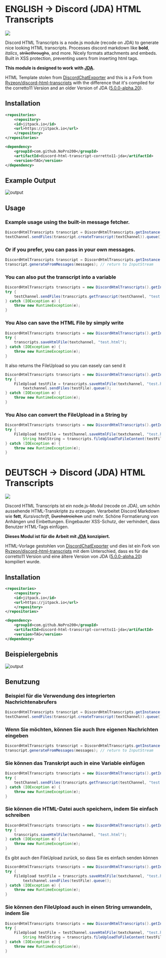# ENGLISH -> Discord (JDA) HTML Transcripts
[![](https://jitpack.io/v/NoPro200/discord-html-transcript-corretto11-jda.svg)](https://jitpack.io/#NoPro200/discord-html-transcript-corretto11-jda)

Discord HTML Transcripts is a node.js module (recode on JDA) to generate nice looking HTML transcripts. Processes discord markdown like **bold**, *italics*, ~~strikethroughs~~, and more. Nicely formats attachments and embeds. Built in XSS protection, preventing users from inserting html tags. 

**This module is designed to work with [JDA](https://github.com/DV8FromTheWorld/JDA).**

HTML Template stolen from [DiscordChatExporter](https://github.com/Tyrrrz/DiscordChatExporter) and this is a Fork from [Ryzeon/discord-html-transcripts](https://github.com/Ryzeon/discord-html-transcripts) with the difference that it's compiled for the corretto11 Version and an older Version of JDA ([5.0.0-alpha.20](https://mvnrepository.com/artifact/net.dv8tion/JDA/5.0.0-alpha.20)).

## Installation

```xml
<repositories>
    <repository>
	<id>jitpack.io</id>
	<url>https://jitpack.io</url>
    </repository>
</repositories>
```

```xml
<dependency>
    <groupId>com.github.NoPro200</groupId>
    <artifactId>discord-html-transcript-corretto11-jda</artifactId>
    <version>TAG</version>
</dependency>
```

## Example Output
![output](https://img.derock.dev/5f5q0a.png)

## Usage
### Example usage using the built-in message fetcher.
```java
DiscordHtmlTranscripts transcript = DiscordHtmlTranscripts.getInstance();
textChannel.sendFiles(transcript.createTranscript(textChannel)).queue()
```

### Or if you prefer, you can pass in your own messages.
```java
DiscordHtmlTranscripts transcript = DiscordHtmlTranscripts.getInstance();
transcript.generateFromMessages(messages); // return to InputStream
```

### You can also put the transcript into a variable
```java
DiscordHtmlTranscripts transcripts = new DiscordHtmlTranscripts().getInstance();
try {
	testChannel.sendFiles(transcripts.getTranscript(testChannel, "test.html")).queue();
} catch (IOException e) {
	throw new RuntimeException(e);
}
```

### You Also can save the HTML File by simply write
```java
DiscordHtmlTranscripts transcripts = new DiscordHtmlTranscripts().getInstance();
try {
	transcripts.saveHtmlFile(textchannel, "test.html");
} catch (IOException e) {
	throw new RuntimeException(e);
}
```
It also returns the FileUpload so you can easely can send it
```java
DiscordHtmlTranscripts transcripts = new DiscordHtmlTranscripts().getInstance();
try {
	FileUpload testFile = transcripts.saveHtmlFile(textchannel, "test.html");
        textchannel.sendFiles(testFile).queue();
} catch (IOException e) {
	throw new RuntimeException(e);
}
```
### You Also can convert the FileUpload in a String by
```java
DiscordHtmlTranscripts transcripts = new DiscordHtmlTranscripts().getInstance();
try {
	FileUpload testFile = testChannel.saveHtmlFile(textchannel, "test.html");
        String htmlString = transcripts.fileUploadToFileContent(testFile);
} catch (IOException e) {
	throw new RuntimeException(e);
}
```





# DEUTSCH -> Discord (JDA) HTML Transcripts
[![](https://jitpack.io/v/NoPro200/discord-html-transcript-corretto11-jda.svg)](https://jitpack.io/#NoPro200/discord-html-transcript-corretto11-jda)

Discord HTML Transcripts ist ein node.js-Modul (recode on JDA), um schön aussehende HTML-Transkripte zu erzeugen. Verarbeitet Discord Markdown wie **fett**, *Kursivschrift*, ~~Durchstreichen~~ und mehr. Schöne Formatierung von Anhängen und Einbettungen. Eingebauter XSS-Schutz, der verhindert, dass Benutzer HTML-Tags einfügen. 

**Dieses Modul ist für die Arbeit mit [JDA](https://github.com/DV8FromTheWorld/JDA) konzipiert.**

HTML-Vorlage gestohlen von [DiscordChatExporter](https://github.com/Tyrrrz/DiscordChatExporter) und dies ist ein Fork von [Ryzeon/discord-html-transcripts](https://github.com/Ryzeon/discord-html-transcripts) mit dem Unterschied, dass es für die corretto11 Version und eine ältere Version von JDA ([5.0.0-alpha.20](https://mvnrepository.com/artifact/net.dv8tion/JDA/5.0.0-alpha.20)) kompiliert wurde.

## Installation

```xml
<repositories>
    <repository>
	<id>jitpack.io</id>
	<url>https://jitpack.io</url>
    </repository>
</repositories>
```

```xml
<dependency>
    <groupId>com.github.NoPro200</groupId>
    <artifactId>discord-html-transcript-corretto11-jda</artifactId>
    <version>TAG</version>
</dependency>
```

## Beispielergebnis
![output](https://img.derock.dev/5f5q0a.png)

## Benutzung
### Beispiel für die Verwendung des integrierten Nachrichtenabrufers
```java
DiscordHtmlTranscripts transcript = DiscordHtmlTranscripts.getInstance();
textChannel.sendFiles(transcript.createTranscript(textChannel)).queue()
```

### Wenn Sie möchten, können Sie auch Ihre eigenen Nachrichten eingeben
```java
DiscordHtmlTranscripts transcript = DiscordHtmlTranscripts.getInstance();
transcript.generateFromMessages(messages); // return to InputStream
```

### Sie können das Transkript auch in eine Variable einfügen
```java
DiscordHtmlTranscripts transcripts = new DiscordHtmlTranscripts().getInstance();
try {
	testChannel.sendFiles(transcripts.getTranscript(testChannel, "test.html")).queue();
} catch (IOException e) {
	throw new RuntimeException(e);
}
```

### Sie können die HTML-Datei auch speichern, indem Sie einfach schreiben
```java
DiscordHtmlTranscripts transcripts = new DiscordHtmlTranscripts().getInstance();
try {
	transcripts.saveHtmlFile(textchannel, "test.html");
} catch (IOException e) {
	throw new RuntimeException(e);
}
```
Es gibt auch den FileUpload zurück, so dass Sie es einfach senden können
```java
DiscordHtmlTranscripts transcripts = new DiscordHtmlTranscripts().getInstance();
try {
	FileUpload testFile = transcripts.saveHtmlFile(textchannel, "test.html");
        textchannel.sendFiles(testFile).queue();
} catch (IOException e) {
	throw new RuntimeException(e);
}
```
### Sie können den FileUpload auch in einen String umwandeln, indem Sie
```java
DiscordHtmlTranscripts transcripts = new DiscordHtmlTranscripts().getInstance();
try {
	FileUpload testFile = testChannel.saveHtmlFile(textchannel, "test.html");
        String htmlString = transcripts.fileUploadToFileContent(testFile);
} catch (IOException e) {
	throw new RuntimeException(e);
}
```




